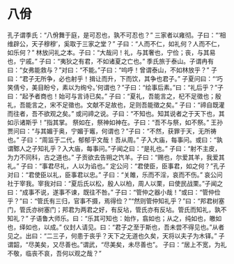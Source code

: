# 八佾
孔子谓季氏：“八佾舞于庭，是可忍也，孰不可忍也？”
三家者以雍彻。子曰：“‘相维辟公，天子穆穆’，奚取于三家之堂？”
子曰：“人而不仁，如礼何？人而不仁，如乐何？”
林放问礼之本。子曰：“大哉问！礼，与其奢也，宁俭；丧，与其易也，宁戚。”
子曰：“夷狄之有君，不如诸夏之亡也。”
季氏旅于泰山。子谓冉有曰：“女弗能救与？”对曰：“不能。”子曰：“呜呼！曾谓泰山，不如林放乎？”
子曰：“君子无所争，必也射乎！揖让而升，下而饮，其争也君子。”
子夏问曰：“‘巧笑倩兮，美目盼兮，素以为绚兮。’何谓也？”子曰：“绘事后素。”曰：“礼后乎？”子曰：“起予者商也！始可与言诗已矣。”
子曰：“夏礼，吾能言之，杞不足徵也；殷礼，吾能言之，宋不足徵也。文献不足故也，足则吾能徵之矣。”
子曰：“禘自既灌而往者，吾不欲观之矣。”
或问禘之说。子曰：“不知也。知其说者之于天下也，其如示诸斯乎！”指其掌。
祭如在，祭神如神在。子曰：“吾不与祭，如不祭。”
王孙贾问曰：“与其媚于奥，宁媚于竈，何谓也？”子曰：“不然，获罪于天，无所祷也。”
子曰：“周监于二代，郁郁乎文哉！吾从周。”
子入大庙，每事问。或曰：“孰谓鄹人之子知礼乎？入大庙，每事问。”子闻之曰：“是礼也。”
子曰：“射不主皮，为力不同科，古之道也。”
子贡欲去告朔之饩羊。子曰：“赐也，尔爱其羊，我爱其礼。”
子曰：“事君尽礼，人以为谄也。”
定公问：“君使臣，臣事君，如之何？”孔子对曰：“君使臣以礼，臣事君以忠。”
子曰：“关雎，乐而不淫，哀而不伤。”
哀公问社于宰我。宰我对曰：“夏后氏以松，殷人以柏，周人以栗，曰使民战栗。”子闻之曰：“成事不说，遂事不谏，既往不咎。”
子曰：“管仲之器小哉！”或曰：“管仲俭乎？”曰：“管氏有三归，官事不摄，焉得俭？”“然则管仲知礼乎？”曰：“邦君树塞门，管氏亦树塞门；邦君为两君之好，有反坫，管氏亦有反坫。管氏而知礼，孰不知礼？”
子语鲁大师乐。曰：“乐其可知也：始作，翕如也；从之，纯如也，皦如也，绎如也，以成。”
仪封人请见。曰：“君子之至于斯也，吾未尝不得见也。”从者见之。出曰：“二三子，何患于丧乎？天下之无道也久矣，天将以夫子为木铎。”
子谓韶，“尽美矣，又尽善也。”谓武，“尽美矣，未尽善也”。
子曰：“居上不宽，为礼不敬，临丧不哀，吾何以观之哉？”
